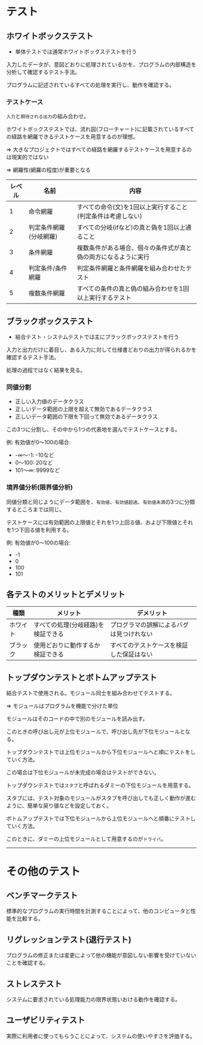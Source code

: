 # テスト

## ホワイトボックステスト

- 単体テストでは通常ホワイトボックステストを行う

入力したデータが、意図どおりに処理されているかを、プログラムの内部構造を分析して確認するテスト手法。

プログラムに記述されているすべての処理を実行し、動作を確認する。

### テストケース

`入力`と`期待される出力`の組み合わせ。

ホワイトボックステストでは、流れ図(フローチャート)に記載されているすべての経路を網羅できるテストケースを用意するのが理想。

=> 大きなプロジェクトではすべての経路を網羅するテストケースを用意するのは現実的ではない

=> 網羅性(網羅の程度)が重要となる

| レベル | 名前                   | 内容                                                           |
|--------|------------------------|----------------------------------------------------------------|
| 1      | 命令網羅               | すべての命令(文)を1回以上実行すること(判定条件は考慮しない)    |
| 2      | 判定条件網羅(分岐網羅) | すべての分岐(ifなど)の真と偽を1回以上通ること                  |
| 3      | 条件網羅               | 複数条件がある場合、個々の条件式が真と偽の両方になるように実行 |
| 4      | 判定条件/条件網羅      | 判定条件網羅と条件網羅を組み合わせたテスト                     |
| 5      | 複数条件網羅           | すべての条件の真と偽の組み合わせを1回以上実行するテスト        |

## ブラックボックステスト

- 結合テスト・システムテストでは主にブラックボックステストを行う

入力と出力だけに着目し、ある入力に対して仕様書どおりの出力が得られるかを確認するテスト手法。

処理の過程ではなく結果を見る。

### 同値分割

- 正しい入力値のデータクラス
- 正しいデータ範囲の上限を超えて無効であるデータクラス
- 正しいデータ範囲の下限を下回って無効であるデータクラス

この3つに分割し、その中から1つの代表地を選んでテストケースとする。

例: 有効値が0～100の場合:

- -∞～-1: -10など
- 0～100: 20など
- 101～∞: 9999など

### 境界値分析(限界値分析)

同値分類と同じようにデータ範囲を、`有効値`、`有効値超過`、`有効値未満`の3つに分類するところまでは同じ。

テストケースには有効範囲の上限値とそれを1つ上回る値、および下限値とそれを1つ下回る値を利用する。

例: 有効値が0～100の場合:

- -1
- 0
- 100
- 101

## 各テストのメリットとデメリット

| 種類     | メリット                           | デメリット                               |
|----------|------------------------------------|------------------------------------------|
| ホワイト | すべての処理(分岐経路)を検証できる | プログラマの誤解によるバグは見つけれない |
| ブラック | 使用どおりに動作するか検証できる   | すべてのテストケースを検証した保証はない |

## トップダウンテストとボトムアップテスト

結合テストで使用される。モジュール同士を組み合わせてテストする。

=> モジュールはプログラムを機能で分けた単位

モジュールはそのコードの中で別のモジュールを読み出す。

このときの呼び出し元が上位モジュールで、呼び出し先が下位モジュールとなる。

トップダウンテストでは上位モジュールから下位モジュールへと順にテストをしていく方法。

この場合は下位モジュールが未完成の場合はテストができない。

トップダウンテストでは`スタブ`と呼ばれるダミーの下位モジュールを用意する。

スタブには、テスト対象のモジュールがスタブを呼び出しても正しく動作が進むように、簡単な戻り値などを設定しておく。

ボトムアップテストでは下位モジュールから上位モジュールへと順番にテストしていく方法。

このときに、ダミーの上位モジュールとして用意するのが`ドライバ`。

---

# その他のテスト

## ベンチマークテスト

標準的なプログラムの実行時間を計測することによって、他のコンピュータと性能を比較する。

## リグレッションテスト(退行テスト)

プログラムの修正または変更によって他の機能が意図しない影響を受けていないことを確認する。

## ストレステスト

システムに要求されている処理能力の限界状態いおける動作を確認する。

## ユーザビリティテスト

実際に利用者に使ってもらうことによって、システムの使いやすさを評価する。

